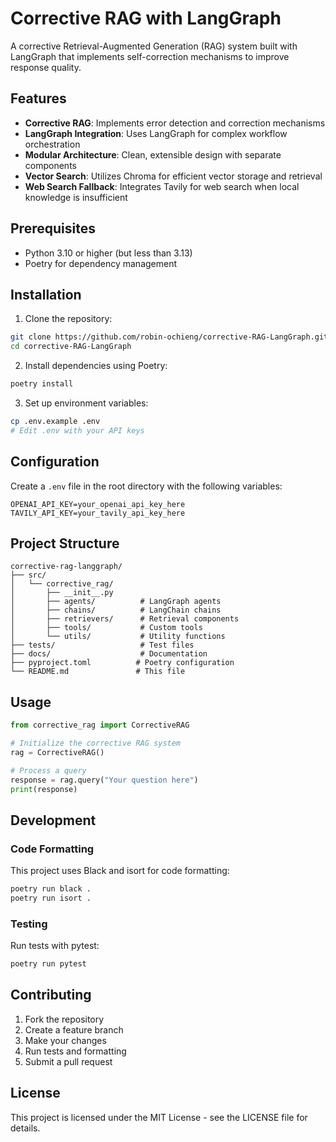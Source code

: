 # Corrective RAG with LangGraph

A corrective Retrieval-Augmented Generation (RAG) system built with LangGraph that implements self-correction mechanisms to improve response quality.

## Features

- **Corrective RAG**: Implements error detection and correction mechanisms
- **LangGraph Integration**: Uses LangGraph for complex workflow orchestration
- **Modular Architecture**: Clean, extensible design with separate components
- **Vector Search**: Utilizes Chroma for efficient vector storage and retrieval
- **Web Search Fallback**: Integrates Tavily for web search when local knowledge is insufficient

## Prerequisites

- Python 3.10 or higher (but less than 3.13)
- Poetry for dependency management

## Installation

1. Clone the repository:
```bash
git clone https://github.com/robin-ochieng/corrective-RAG-LangGraph.git
cd corrective-RAG-LangGraph
```

2. Install dependencies using Poetry:
```bash
poetry install
```

3. Set up environment variables:
```bash
cp .env.example .env
# Edit .env with your API keys
```

## Configuration

Create a `.env` file in the root directory with the following variables:

```env
OPENAI_API_KEY=your_openai_api_key_here
TAVILY_API_KEY=your_tavily_api_key_here
```

## Project Structure

```
corrective-rag-langgraph/
├── src/
│   └── corrective_rag/
│       ├── __init__.py
│       ├── agents/          # LangGraph agents
│       ├── chains/          # LangChain chains
│       ├── retrievers/      # Retrieval components
│       ├── tools/           # Custom tools
│       └── utils/           # Utility functions
├── tests/                   # Test files
├── docs/                    # Documentation
├── pyproject.toml          # Poetry configuration
└── README.md               # This file
```

## Usage

```python
from corrective_rag import CorrectiveRAG

# Initialize the corrective RAG system
rag = CorrectiveRAG()

# Process a query
response = rag.query("Your question here")
print(response)
```

## Development

### Code Formatting

This project uses Black and isort for code formatting:

```bash
poetry run black .
poetry run isort .
```

### Testing

Run tests with pytest:

```bash
poetry run pytest
```

## Contributing

1. Fork the repository
2. Create a feature branch
3. Make your changes
4. Run tests and formatting
5. Submit a pull request

## License

This project is licensed under the MIT License - see the LICENSE file for details.